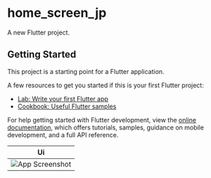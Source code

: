 # home_screen_jp

A new Flutter project.

## Getting Started

This project is a starting point for a Flutter application.

A few resources to get you started if this is your first Flutter project:

- [Lab: Write your first Flutter app](https://docs.flutter.dev/get-started/codelab)
- [Cookbook: Useful Flutter samples](https://docs.flutter.dev/cookbook)

For help getting started with Flutter development, view the
[online documentation](https://docs.flutter.dev/), which offers tutorials,
samples, guidance on mobile development, and a full API reference.

| Ui |
| ------ |
| ![App Screenshot](https://user-images.githubusercontent.com/64737299/232283104-ed8bc099-5dcb-4278-87d6-6ae209c6c3cf.png) |


